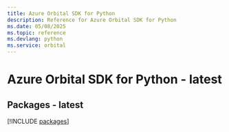 ```yaml
---
title: Azure Orbital SDK for Python
description: Reference for Azure Orbital SDK for Python
ms.date: 05/08/2025
ms.topic: reference
ms.devlang: python
ms.service: orbital
---
```

# Azure Orbital SDK for Python - latest
## Packages - latest
[!INCLUDE [packages](orbital-index.md)]